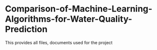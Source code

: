 # Comparison-of-Machine-Learning-Algorithms-for-Water-Quality-Prediction
This provides all files, documents used for the project
